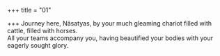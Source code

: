 +++
title = "01"

+++
Journey here, Nāsatyas, by your much gleaming chariot filled with cattle,  filled with horses.  
All your teams accompany you, having beautified your bodies with your  eagerly sought glory.  